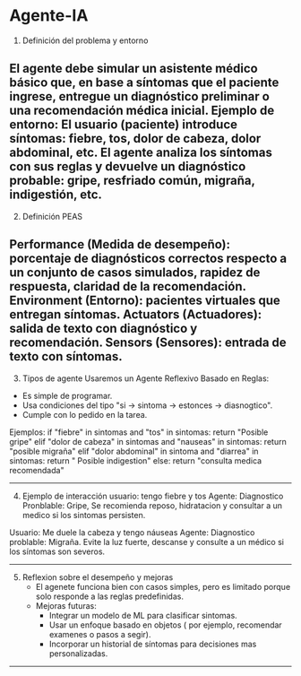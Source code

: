 # Agente-IA

1. Definición del problema y entorno

El agente debe simular un asistente médico básico que, en base a síntomas que el paciente ingrese, entregue un diagnóstico preliminar o una recomendación médica inicial.
Ejemplo de entorno:
El usuario (paciente) introduce síntomas: fiebre, tos, dolor de cabeza, dolor abdominal, etc.
El agente analiza los síntomas con sus reglas y devuelve un diagnóstico probable: gripe, resfriado común, migraña, indigestión, etc.
-------------------------------------------------------------------------------------------------------------------------------------------------------------------------------------

2. Definición PEAS

Performance (Medida de desempeño): porcentaje de diagnósticos correctos respecto a un conjunto de casos simulados, rapidez de respuesta, claridad de la recomendación.
Environment (Entorno): pacientes virtuales que entregan síntomas.
Actuators (Actuadores): salida de texto con diagnóstico y recomendación.
Sensors (Sensores): entrada de texto con síntomas.
-------------------------------------------------------------------------------------------------------------------------------------------------------------------------------------

3. Tipos de agente
Usaremos un Agente Reflexivo Basado en Reglas:
- Es simple de programar.
- Usa condiciones del tipo "si -> sintoma -> estonces -> diasnogtico".
- Cumple con lo pedido en la tarea.

Ejemplos:
if "fiebre" in sintomas and "tos" in sintomas:
  return "Posible gripe"
elif "dolor de cabeza" in sintomas and "nauseas" in sintomas:
  return "posible migraña"
elif "dolor abdominal" in sintoma and "diarrea" in sintomas:
  return " Posible indigestion"
else:
return "consulta medica recomendada"

------------------------------------------------------------------------------------------------------------------------------------------------------------------------------------------

4. Ejemplo de interacción
  usuario: tengo fiebre y tos
  Agente: Diagnostico Pronblable: Gripe, Se recomienda reposo, hidratacion y consultar a un medico si los sintomas persisten.

  Usuario: Me duele la cabeza y tengo náuseas
  Agente: Diagnostico problable: Migraña. Evite la luz fuerte, descanse y consulte a un médico si los síntomas son severos.

-----------------------------------------------------------------------------------------------------------------------------------------------------------------------------------------------

5. Reflexion sobre el desempeño y mejoras
   - El agenete funciona bien con casos simples, pero es limitado porque solo responde a las reglas predefinidas.
   - Mejoras futuras:
       - Integrar un modelo de ML para clasificar sintomas.
       - Usar un enfoque basado en objetos ( por ejemplo, recomendar examenes o pasos a segir).
       - Incorporar un historial de síntomas para decisiones mas personalizadas.
    
  ---------------------------------------------------------------------------------------------------------------------------------------------------------------------------------------------
